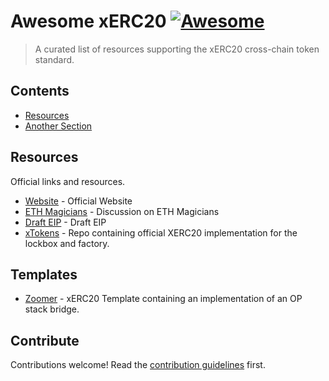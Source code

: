 # Awesome xERC20 [![Awesome](https://awesome.re/badge.svg)](https://awesome.re)

> A curated list of resources supporting the xERC20 cross-chain token standard.


## Contents

- [Resources](#resources)
- [Another Section](#another-section)


## Resources

Official links and resources.

- [Website](https://www.xerc20.com/) - Official Website
- [ETH Magicians](https://ethereum-magicians.org/t/erc-7281-sovereign-bridged-tokens/14979) - Discussion on ETH Magicians
- [Draft EIP](https://github.com/ethereum/EIPs/pull/7281) - Draft EIP
- [xTokens](https://github.com/defi-wonderland/xTokens/tree/52d1e5c2e8671a05f8020ab61f5e204250d945d5) - Repo containing official XERC20 implementation for the lockbox and factory.


## Templates

- [Zoomer](https://github.com/rhlsthrm/zoomer-xerc20) - xERC20 Template containing an implementation of an OP stack bridge.


## Contribute

Contributions welcome! Read the [contribution guidelines](contributing.md) first.
